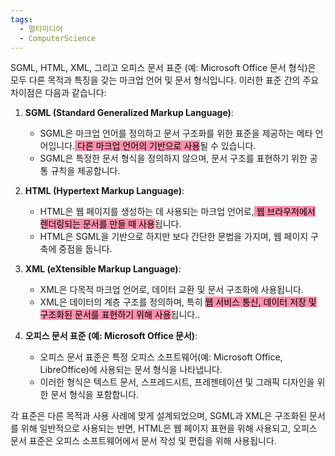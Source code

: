 ```yaml
---
tags:
  - 멀티미디어
  - ComputerScience
---
```

SGML, HTML, XML, 그리고 오피스 문서 표준 (예: Microsoft Office 문서 형식)은 모두 다른 목적과 특징을 갖는 마크업 언어 및 문서 형식입니다. 이러한 표준 간의 주요 차이점은 다음과 같습니다:

1. **SGML (Standard Generalized Markup Language)**:
    
    - SGML은 마크업 언어를 정의하고 문서 구조화를 위한 표준을 제공하는 메타 언어입니다.<mark style="background: #FF5582A6;"> 다른 마크업 언어의 기반으로 사용</mark>될 수 있습니다.
    - SGML은 특정한 문서 형식을 정의하지 않으며, 문서 구조를 표현하기 위한 공통 규칙을 제공합니다.
2. **HTML (Hypertext Markup Language)**:
    
    - HTML은 웹 페이지를 생성하는 데 사용되는 마크업 언어로,<mark style="background: #FF5582A6;"> 웹 브라우저에서 렌더링되는 문서를 만들 때 사용</mark>됩니다.
    - HTML은 SGML을 기반으로 하지만 보다 간단한 문법을 가지며, 웹 페이지 구축에 중점을 둡니다.
3. **XML (eXtensible Markup Language)**:
    
    - XML은 다목적 마크업 언어로, 데이터 교환 및 문서 구조화에 사용됩니다.
    - XML은 데이터의 계층 구조를 정의하며, 특히 <mark style="background: #FF5582A6;">웹 서비스 통신, 데이터 저장 및 구조화된 문서를 표현하기 위해 사용</mark>됩니다..
4. **오피스 문서 표준 (예: Microsoft Office 문서)**:
    
    - 오피스 문서 표준은 특정 오피스 소프트웨어(예: Microsoft Office, LibreOffice)에 사용되는 문서 형식을 나타냅니다.
    - 이러한 형식은 텍스트 문서, 스프레드시트, 프레젠테이션 및 그래픽 디자인을 위한 문서 형식을 포함합니다.

각 표준은 다른 목적과 사용 사례에 맞게 설계되었으며, SGML과 XML은 구조화된 문서를 위해 일반적으로 사용되는 반면, HTML은 웹 페이지 표현을 위해 사용되고, 오피스 문서 표준은 오피스 소프트웨어에서 문서 작성 및 편집을 위해 사용됩니다.